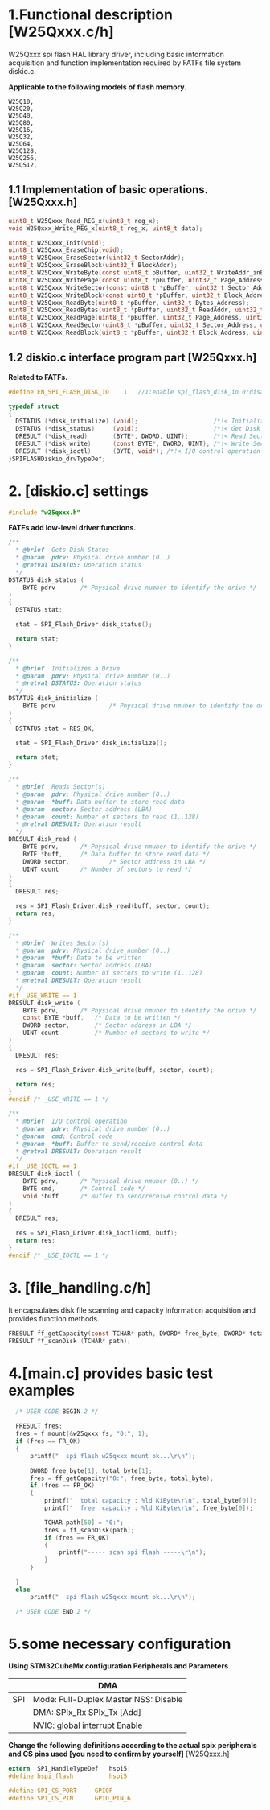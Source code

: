 # 1.Functional description [W25Qxxx.c/h]

W25Qxxx spi flash HAL library driver, including basic information acquisition and function implementation required by FATFs file system diskio.c.

**Applicable to the following models of flash memory.**

	W25Q10,
	W25Q20,
	W25Q40,
	W25Q80,
	W25Q16,
	W25Q32,
	W25Q64,
	W25Q128,
	W25Q256,
	W25Q512,
## 1.1 Implementation of basic operations.  [W25Qxxx.h]

```c
uint8_t W25Qxxx_Read_REG_x(uint8_t reg_x);
void W25Qxxx_Write_REG_x(uint8_t reg_x, uint8_t data);

uint8_t W25Qxxx_Init(void);
uint8_t W25Qxxx_EraseChip(void);
uint8_t W25Qxxx_EraseSector(uint32_t SectorAddr);
uint8_t W25Qxxx_EraseBlock(uint32_t BlockAddr);
uint8_t W25Qxxx_WriteByte(const uint8_t pBuffer, uint32_t WriteAddr_inBytes);
uint8_t W25Qxxx_WritePage(const uint8_t *pBuffer, uint32_t Page_Address, uint32_t OffsetInByte, uint32_t NumByteToWrite_up_to_PageSize);
uint8_t W25Qxxx_WriteSector(const uint8_t *pBuffer, uint32_t Sector_Address, uint32_t OffsetInByte, uint32_t NumByteToWrite_up_to_SectorSize);
uint8_t W25Qxxx_WriteBlock(const uint8_t *pBuffer, uint32_t Block_Address, uint32_t OffsetInByte, uint32_t NumByteToWrite_up_to_BlockSize);
uint8_t W25Qxxx_ReadByte(uint8_t *pBuffer, uint32_t Bytes_Address);
uint8_t W25Qxxx_ReadBytes(uint8_t *pBuffer, uint32_t ReadAddr, uint32_t NumByteToRead);
uint8_t W25Qxxx_ReadPage(uint8_t *pBuffer, uint32_t Page_Address, uint32_t OffsetInByte, uint32_t NumByteToRead_up_to_PageSize);
uint8_t W25Qxxx_ReadSector(uint8_t *pBuffer, uint32_t Sector_Address, uint32_t OffsetInByte, uint32_t NumByteToRead_up_to_SectorSize);
uint8_t W25Qxxx_ReadBlock(uint8_t *pBuffer, uint32_t Block_Address, uint32_t OffsetInByte, uint32_t NumByteToRead_up_to_BlockSize);
```

## 1.2 diskio.c interface program part  [W25Qxxx.h]

**Related to FATFs.**

```c
#define EN_SPI_FLASH_DISK_IO 	1	//1:enable spi_flash_disk_io 0:disable
```

```c
typedef struct
{
  DSTATUS (*disk_initialize) (void);    				 /*!< Initialize Disk Drive */
  DSTATUS (*disk_status)     (void);                     /*!< Get Disk Status */
  DRESULT (*disk_read)       (BYTE*, DWORD, UINT);       /*!< Read Sector(s) */
  DRESULT (*disk_write)      (const BYTE*, DWORD, UINT); /*!< Write Sector(s) when _USE_WRITE = 0 */
  DRESULT (*disk_ioctl)      (BYTE, void*); /*!< I/O control operation when _USE_IOCTL = 1 */
}SPIFLASHDiskio_drvTypeDef;
```

# 2. [diskio.c] settings

```c
#include "w25qxxx.h"
```

**FATFs add low-level driver functions.** 

```c
/**
  * @brief  Gets Disk Status
  * @param  pdrv: Physical drive number (0..)
  * @retval DSTATUS: Operation status
  */
DSTATUS disk_status (
	BYTE pdrv		/* Physical drive number to identify the drive */
)
{
  DSTATUS stat;

  stat = SPI_Flash_Driver.disk_status();

  return stat;
}

/**
  * @brief  Initializes a Drive
  * @param  pdrv: Physical drive number (0..)
  * @retval DSTATUS: Operation status
  */
DSTATUS disk_initialize (
	BYTE pdrv				/* Physical drive nmuber to identify the drive */
)
{
  DSTATUS stat = RES_OK;

  stat = SPI_Flash_Driver.disk_initialize();

  return stat;
}

/**
  * @brief  Reads Sector(s)
  * @param  pdrv: Physical drive number (0..)
  * @param  *buff: Data buffer to store read data
  * @param  sector: Sector address (LBA)
  * @param  count: Number of sectors to read (1..128)
  * @retval DRESULT: Operation result
  */
DRESULT disk_read (
	BYTE pdrv,		/* Physical drive nmuber to identify the drive */
	BYTE *buff,		/* Data buffer to store read data */
	DWORD sector,	        /* Sector address in LBA */
	UINT count		/* Number of sectors to read */
)
{
  DRESULT res;

  res = SPI_Flash_Driver.disk_read(buff, sector, count);
  return res;
}

/**
  * @brief  Writes Sector(s)
  * @param  pdrv: Physical drive number (0..)
  * @param  *buff: Data to be written
  * @param  sector: Sector address (LBA)
  * @param  count: Number of sectors to write (1..128)
  * @retval DRESULT: Operation result
  */
#if _USE_WRITE == 1
DRESULT disk_write (
	BYTE pdrv,		/* Physical drive nmuber to identify the drive */
	const BYTE *buff,	/* Data to be written */
	DWORD sector,		/* Sector address in LBA */
	UINT count        	/* Number of sectors to write */
)
{
  DRESULT res;

  res = SPI_Flash_Driver.disk_write(buff, sector, count);

  return res;
}
#endif /* _USE_WRITE == 1 */

/**
  * @brief  I/O control operation
  * @param  pdrv: Physical drive number (0..)
  * @param  cmd: Control code
  * @param  *buff: Buffer to send/receive control data
  * @retval DRESULT: Operation result
  */
#if _USE_IOCTL == 1
DRESULT disk_ioctl (
	BYTE pdrv,		/* Physical drive nmuber (0..) */
	BYTE cmd,		/* Control code */
	void *buff		/* Buffer to send/receive control data */
)
{
  DRESULT res;

  res = SPI_Flash_Driver.disk_ioctl(cmd, buff);
  return res;
}
#endif /* _USE_IOCTL == 1 */
```

# 3. [file_handling.c/h]

It encapsulates disk file scanning and capacity information acquisition and provides function methods.

```c
FRESULT ff_getCapacity(const TCHAR* path, DWORD* free_byte, DWORD* total_byte);
FRESULT ff_scanDisk (TCHAR* path);
```

# 4.[main.c] provides basic test examples

```c
  /* USER CODE BEGIN 2 */

  FRESULT fres;
  fres = f_mount(&w25qxxx_fs, "0:", 1);
  if (fres == FR_OK)
  {
	  printf("  spi flash w25qxxx mount ok...\r\n");

	  DWORD free_byte[1], total_byte[1];
	  fres = ff_getCapacity("0:", free_byte, total_byte);
	  if (fres == FR_OK)
	  {
		  printf("  total capacity : %ld KiByte\r\n", total_byte[0]);
		  printf("  free  capacity : %ld KiByte\r\n", free_byte[0]);

		  TCHAR path[50] = "0:";
		  fres = ff_scanDisk(path);
		  if (fres == FR_OK)
		  {
			  printf("----- scan spi flash -----\r\n");
		  }
	  }

  }
  else
	  printf("  spi flash w25qxxx mount ok...\r\n");

  /* USER CODE END 2 */
```

# 5.some necessary configuration

**Using STM32CubeMx configuration Peripherals and Parameters**

|      | DMA                                       |
| ---- | ----------------------------------------- |
| SPI  | Mode: Full-Duplex Master     NSS: Disable |
|      | DMA: SPIx_Rx   SPIx_Tx  [Add]             |
|      | NVIC: global interrupt Enable             |

**Change the following definitions according to the actual spix peripherals and CS pins used [you need to confirm by yourself]**     [W25Qxxx.h]

```c
extern 	SPI_HandleTypeDef 	hspi5;
#define hspi_flash			hspi5

#define	SPI_CS_PORT		GPIOF
#define SPI_CS_PIN		GPIO_PIN_6
```

